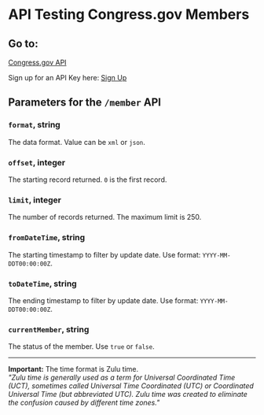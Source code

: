 # API Testing Congress.gov Members

## Go to:
[Congress.gov API](https://api.congress.gov/)

Sign up for an API Key here: [Sign Up](https://api.congress.gov/sign-up/)

## Parameters for the `/member` API

### `format`, string
The data format. Value can be `xml` or `json`.

### `offset`, integer
The starting record returned. `0` is the first record.

### `limit`, integer
The number of records returned. The maximum limit is 250.

### `fromDateTime`, string
The starting timestamp to filter by update date. Use format: `YYYY-MM-DDT00:00:00Z`.

### `toDateTime`, string
The ending timestamp to filter by update date. Use format: `YYYY-MM-DDT00:00:00Z`.

### `currentMember`, string
The status of the member. Use `true` or `false`.

---

**Important:** The time format is Zulu time.  
*"Zulu time is generally used as a term for Universal Coordinated Time (UCT), sometimes called Universal Time Coordinated (UTC) or Coordinated Universal Time (but abbreviated UTC). Zulu time was created to eliminate the confusion caused by different time zones."*
